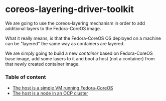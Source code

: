 # coreos-layering-driver-toolkit

We are going to use the coreos-layering mechanism in order to add additional
layers to the Fedora-CoreOS image.

What it really means, is that the Fedora-CoreOS OS deployed on a machine can
be "layered" the same way as containers are layered.

We are simply going to build a new *container* based on Fedora-CoreOS base
image, add some layers to it and boot a host (not a container) from that newly
created container image.

### Table of content
* [The host is a simple VM running Fedora-CoreOS](./in-a-standalone-fedora-coreos-host)
* [The host is a node in an OCP cluster](./in-an-ocp-cluster)
